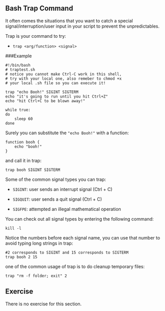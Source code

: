 Bash Trap Command
-----------------

It often comes the situations that you want to catch 
a special signal/interruption/user input in your script 
to prevent the unpredictables.

Trap is your command to try:

* `trap <arg/function> <signal>`

###Example

	#!/bin/bash
	# traptest.sh
	# notice you cannot make Ctrl-C work in this shell, 
	# try with your local one, also remeber to chmod +x 
	# your local .sh file so you can execute it!

	trap "echo Booh!" SIGINT SIGTERM
	echo "it's going to run until you hit Ctrl+Z"
	echo "hit Ctrl+C to be blown away!"

	while true:         
	do
	    sleep 60       
	done

Surely you can substitute the `"echo Booh!"` with a function:

	function booh {
		echo "booh!"
	}

and call it in trap:

	trap booh SIGINT SIGTERM


Some of the common signal types you can trap:

* `SIGINT`: user sends an interrupt signal (Ctrl + C)

* `SIGQUIT`: user sends a quit signal (Ctrl + C)

* `SIGFPE`: attempted an illegal mathematical operation

You can check out all signal types by entering the following command:
	
	kill -l

Notice the numbers before each signal name, you can use that number to avoid typing long strings in trap:

	#2 corresponds to SIGINT and 15 corresponds to SIGTERM
	trap booh 2 15	


one of the common usage of trap is to do cleanup temporary files:


	trap "rm -f folder; exit" 2


Exercise
--------

There is no exercise for this section.
